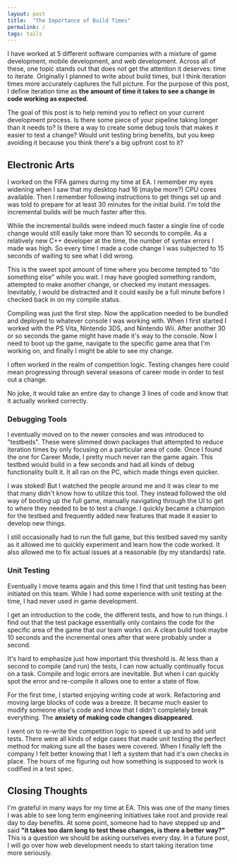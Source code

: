 ```yaml
---
layout: post
title:  "The Importance of Build Times"
permalink: /
tags: tails
---
```


I have worked at 5 different software companies with a mixture of game development, mobile development, and web development. Across all of these, one topic stands out that does not get the attention it deserves: time to iterate.  Originally I planned to write about build times, but I think iteration times more accurately captures the full picture. For the purpose of this post, I define iteration time as **the amount of time it takes to see a change in code working as expected**.

The goal of this post is to help remind you to reflect on your current development process. Is there some piece of your pipeline taking longer than it needs to? Is there a way to create some debug tools that makes it easier to test a change? Would unit testing bring benefits, but you keep avoiding it because you think there's a big upfront cost to it?

## Electronic Arts

I worked on the FIFA games during my time at EA. I remember my eyes widening when I saw that my desktop had 16 (maybe more?) CPU cores available. Then I remember following instructions to get things set up and was told to prepare for at least 30 minutes for the initial build. I'm told the incremental builds will be much faster after this.

While the incremental builds were indeed much faster a single line of code change would still easily take more than 10 seconds to compile. As a relatively new C++ developer at the time, the number of syntax errors I made was high. So every time I made a code change I was subjected to 15 seconds of waiting to see what I did wrong. 

This is the sweet spot amount of time where you become tempted to "do something else" while you wait.  I may have googled something random, attempted to make another change, or checked my instant messages.  Inevitably, I would be distracted and it could easily be a full minute before I checked back in on my compile status.

Compiling was just the first step. Now the application needed to be bundled and deployed to whatever console I was working with. When I first started I worked with the PS Vita, Nintendo 3DS, and Nintendo Wii. After another 30 or so seconds the game might have made it's way to the console. Now I need to boot up the game, navigate to the specific game area that I'm working on, and finally I might be able to see my change.

I often worked in the realm of competition logic. Testing changes here could mean progressing through several seasons of career mode in order to test out a change.

No joke, it would take an entire day to change 3 lines of code and know that it actually worked correctly.

### Debugging Tools

I eventually moved on to the newer consoles and was introduced to "testbeds". These were slimmed down packages that attempted to reduce iteration times by only focusing on a particular area of code. Once I found the one for Career Mode, I pretty much never ran the game again. This testbed would build in a few seconds and had all kinds of debug functionality built it. It all ran on the PC, which made things even quicker.

I was stoked! But I watched the people around me and it was clear to me that many didn't know how to utilize this tool. They instead followed the old way of booting up the full game, manually navigating through the UI to get to where they needed to be to test a change. I quickly became a champion for the testbed and frequently added new features that made it easier to develop new things.

I still occasionally had to run the full game, but this testbed saved my sanity as it allowed me to quickly experiment and learn how the code worked. It also allowed me to fix actual issues at a reasonable (by my standards) rate.

### Unit Testing

Eventually I move teams again and this time I find that unit testing has been initiated on this team. While I had some experience with unit testing at the time, I had never used in game development. 

I get an introduction to the code, the different tests, and how to run things. I find out that the test package essentially only contains the code for the specific area of the game that our team works on. A clean build took maybe 10 seconds and the incremental ones after that were probably under a second. 

It's hard to emphasize just how important this threshold is. At less than a second to compile (and run) the tests, I can now actually continually focus on a task. Compile and logic errors are inevitable.  But when I can quickly spot the error and re-compile it allows one to enter a state of flow. 

For the first time, I started enjoying writing code at work. Refactoring and moving large blocks of code was a breeze.  It became much easier to modify someone else's code and know that I didn't completely break everything. The **anxiety of making code changes disappeared**. 

I went on to re-write the competition logic to speed it up and to add unit tests. There were all kinds of edge cases that made unit testing the perfect method for making sure all the bases were covered. When I finally left the company I felt better knowing that I left a system that had it's own checks in place.  The hours of me figuring out how something is supposed to work is codified in a test spec. 

## Closing Thoughts

I'm grateful in many ways for my time at EA. This was one of the many times I was able to see long term engineering initiatives take root and provide real day to day benefits. At some point, someone had to have stepped up and said **"it takes too darn long to test these changes, is there a better way?"** This is a question we should be asking ourselves every day. In a future post, I will go over how web development needs to start taking iteration time more seriously.